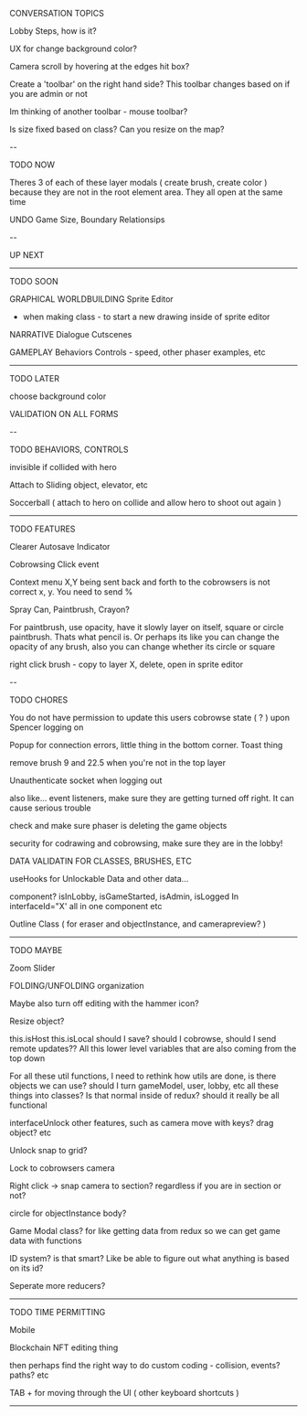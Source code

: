 CONVERSATION TOPICS

Lobby Steps, how is it?

UX for change background color?

Camera scroll by hovering at the edges hit box?

Create a 'toolbar' on the right hand side? This toolbar changes based on if you are admin or not

Im thinking of another toolbar - mouse toolbar?

Is size fixed based on class? Can you resize on the map?

--

TODO NOW

Theres 3 of each of these layer modals ( create brush, create color ) because they are not in the root element area. They all open at the same time

UNDO
Game Size, Boundary
Relationsips

--

UP NEXT 




---

TODO SOON

GRAPHICAL WORLDBUILDING
Sprite Editor
  + when making class - to start a new drawing inside of sprite editor

NARRATIVE
Dialogue
Cutscenes

GAMEPLAY
Behaviors
Controls - speed, other phaser examples, etc

--------

TODO LATER

choose background color

VALIDATION ON ALL FORMS

--

TODO BEHAVIORS, CONTROLS

invisible if collided with hero

Attach to Sliding object, elevator, etc

Soccerball ( attach to hero on collide and allow hero to shoot out again )

---

TODO FEATURES

Clearer Autosave Indicator

Cobrowsing Click event

Context menu X,Y being sent back and forth to the cobrowsers is not correct x, y. You need to send %

Spray Can, Paintbrush, Crayon?

For paintbrush, use opacity, have it slowly layer on itself, square or circle paintbrush. Thats what pencil is. Or perhaps its like you can change the opacity of any brush, also you can change whether its circle or square

right click brush - copy to layer X, delete, open in sprite editor

--

TODO CHORES 

You do not have permission to update this users cobrowse state ( ? ) upon Spencer logging on 

Popup for connection errors, little thing in the bottom corner. Toast thing

remove brush 9 and 22.5 when you're not in the top layer

Unauthenticate socket when logging out

also like... event listeners, make sure they are getting turned off right. It can cause serious trouble

check and make sure phaser is deleting the game objects

security for codrawing and cobrowsing, make sure they are in the lobby!

DATA VALIDATIN FOR CLASSES, BRUSHES, ETC

useHooks for Unlockable Data and other data...

<AdminHidden> component? isInLobby, isGameStarted, isAdmin, isLogged In interfaceId="X' all in one component etc

Outline Class ( for eraser and objectInstance, and camerapreview? )


--------

TODO MAYBE

Zoom Slider

FOLDING/UNFOLDING organization

Maybe also turn off editing with the hammer icon?

Resize object?

this.isHost this.isLocal should I save? should I cobrowse, should I send remote updates?? All this lower level variables that are also coming from the top down

For all these util functions, I need to rethink how utils are done, is there objects we can use? should I turn gameModel, user, lobby, etc all these things into classes? Is that normal inside of redux? should it really be all functional

interfaceUnlock other features, such as camera move with keys? drag object? etc

Unlock snap to grid?

Lock to cobrowsers camera

Right click -> snap camera to section? regardless if you are in section or not?

circle for objectInstance body?

Game Modal class? for like getting data from redux  so we can get game data with functions

ID system? is that smart? Like be able to figure out what anything is based on its id?

Seperate more reducers?

--------

TODO TIME PERMITTING

Mobile

Blockchain NFT editing thing

then perhaps find the right way to do custom coding - collision, events? paths? etc

TAB + for moving through the UI ( other keyboard shortcuts )

--------
